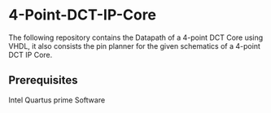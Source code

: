 # 4-Point-DCT-IP-Core

The following repository contains the Datapath of a 4-point DCT Core using VHDL, it also consists the pin planner for the given schematics of a 4-point DCT IP Core.
 
## Prerequisites

Intel Quartus prime Software
   

 
